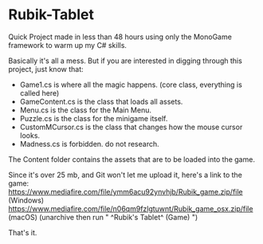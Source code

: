 # Rubik-Tablet
Quick Project made in less than 48 hours using only the MonoGame framework to warm up my C# skills.

Basically it's all a mess. But if you are interested in digging through this project, just know that: 
- Game1.cs is where all the magic happens. (core class, everything is called here)
- GameContent.cs is the class that loads all assets.
- Menu.cs is the class for the Main Menu.
- Puzzle.cs is the class for the minigame itself.
- CustomMCursor.cs is the class that changes how the mouse cursor looks.
- Madness.cs is forbidden. do not research.

The Content folder contains the assets that are to be loaded into the game. 

Since it's over 25 mb, and Git won't let me upload it, here's a link to the game:
https://www.mediafire.com/file/ymm6acu92ynvhjb/Rubik_game.zip/file (Windows)
https://www.mediafire.com/file/n06qm9fzlgtuwnt/Rubik_game_osx.zip/file (macOS)
(unarchive then run " ^Rubik's Tablet^ (Game) ")

That's it.
